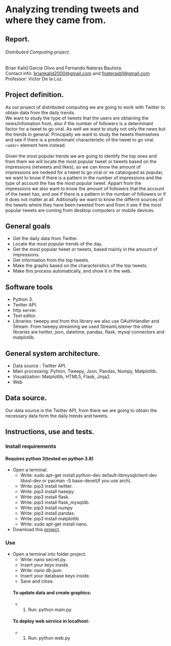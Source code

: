 # Analyzing trending tweets and where they came from.
## Report.
###### Distributed Computing project.

Brian Kalid García Olivo and Fernando Nateras Bautista.<br/>
Contact info: briankalid2000@gmail.com and fnaterasb1@gmail.com<br/>
Professor: Víctor De la Luz.

## Project definition.
As our project of distributed computing we are going to work with Twitter to obtain data from the daily trends.<br/>
We want to study the type of tweets that the users are obtaining the news/infomation from, also if the number of followers is a determinant factor for a tweet to go viral. As well we want to study not only the news but the trends in general. Principally we want to study the tweets themselves and see if there is a predominant characteristic of the tweet to go viral. 
`<addr>` element here instead.
<br/><br/>
Given the most popular trends we are going to identify the top ones and from them we will locate the most popular tweet or tweets based on the impressions (retweets and likes), so we can know the amount of impressions are nedeed for a tweet to go viral or ve catalogued as popular, we want to know if there is a pattern in the number of impressions and the type of account the has the most popular tweet. Appart from the impressions we also want to know the amount of followers that the account of the tweet has, and see if there is a pattern in the number of followers or if it does not matter at all. Aditionally we want to know the differnt sources of the tweets where they have been tweeted from and from it see if the most popular tweets are coming from desktop computers or mobile devices.<br/>

## General goals
  - Get the daily data from Twitter.
  - Locate the most popular trends of the day.
  - Get the most popular tweet or tweets, based mainly in the amount of impressions.
  - Get information from the top tweets.
  - Make the graphs based on the characteristics of the top tweets. 
  - Make this process automatically, and show it in the web.
  
## Software tools
  - Python 3.
  - Twitter API.
  - http server.
  - Text editor.
  - Libraries: tweepy and from this library we also use OAuthHandler and Stream. From tweepy.streaming we used StreamListener the other libraries are twitter, json, datetime, pandas, flask, mysql connectors and matplotlib.
  
## General system architecture.
- Data source : Twitter API.
- Main processing: Pyhton, Tweepy, Json, Pandas, Numpy, Matplotlib.
- Visualization: Matplotlib, HTML5, Flask, Jinja2.
- Web

## Data source.
Our data source is the Twitter API, from there we are going to obtain the necessary data form the daily trends and tweets.

## Instructions, use and tests.
### Install requirements
#### Requires python 3(tested on python 3.8)
- Open a terminal.
  -  Write: sudo apt-get install python-dev default-libmysqlclient-dev libssl-dev or pacman -S base-devel(if you use arch).
  -  Write: pip3 install twitter.
  -  Write: pip3 install tweepy.
  -  Write: pip3 install flask.
  -  Write: pip3 install flask_mysqldb.
  -  Write: pip3 install numpy
  -  Write: pip3 install pandas.
  -  Write: pip3 install matplotlib
  -  Write: sudo apt-get install nano.
- Download this [project](trend_tweet.py).
### Use
- Open a terminal into folder project.
  -  Write: nano secret.py.
  -  Insert your keys inside.
  -  Write: nano db.json.
  -  Insert your database keys inside.
  -  Save and close.
  #### To update data and create graphics:
    - 1. Run: python main.py.
  #### To deploy web service in localhost:
    - 1. Run: python web.py
